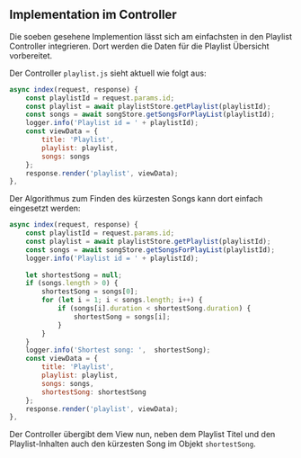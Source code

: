 ## Implementation im Controller

Die soeben gesehene Implemention lässt sich am einfachsten in den Playlist Controller integrieren. Dort werden die Daten für die Playlist Übersicht vorbereitet.

Der Controller `playlist.js` sieht aktuell wie folgt aus: 

~~~ js
async index(request, response) { 
    const playlistId = request.params.id; 
    const playlist = await playlistStore.getPlaylist(playlistId); 
    const songs = await songStore.getSongsForPlayList(playlistId); 
    logger.info('Playlist id = ' + playlistId); 
    const viewData = { 
        title: 'Playlist', 
        playlist: playlist, 
        songs: songs 
    }; 
    response.render('playlist', viewData); 
}, 
~~~

Der Algorithmus zum Finden des kürzesten Songs kann dort einfach eingesetzt werden:
~~~ js
async index(request, response) { 
    const playlistId = request.params.id; 
    const playlist = await playlistStore.getPlaylist(playlistId); 
    const songs = await songStore.getSongsForPlayList(playlistId); 
    logger.info('Playlist id = ' + playlistId); 
 
    let shortestSong = null; 
    if (songs.length > 0) { 
        shortestSong = songs[0]; 
        for (let i = 1; i < songs.length; i++) { 
            if (songs[i].duration < shortestSong.duration) { 
                shortestSong = songs[i]; 
            } 
        } 
    } 
    logger.info('Shortest song: ',  shortestSong); 
    const viewData = { 
        title: 'Playlist', 
        playlist: playlist, 
        songs: songs,
        shortestSong: shortestSong 
    }; 
    response.render('playlist', viewData); 
}, 
~~~

Der Controller übergibt dem View nun, neben dem Playlist Titel und den Playlist-Inhalten auch den kürzesten Song im Objekt `shortestSong`.



